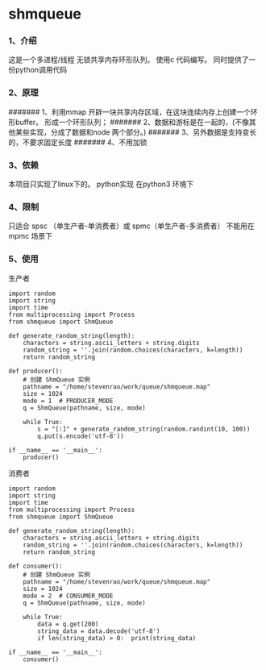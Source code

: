 # shmqueue
### 1、介绍
这是一个多进程/线程 无锁共享内存环形队列。 使用c 代码编写。 
同时提供了一份python调用代码

### 2、原理
####### 1、利用mmap 开辟一块共享内存区域，在这块连续内存上创建一个环形buffer。 形成一个环形队列；
####### 2、数据和游标是在一起的，(不像其他某些实现，分成了数据和node 两个部分。)
####### 3、另外数据是支持变长的，不要求固定长度
####### 4、不用加锁

### 3、依赖
本项目只实现了linux下的。
python实现 在python3 环境下

### 4、限制
只适合 spsc （单生产者-单消费者）或 spmc（单生产者-多消费者）
不能用在 mpmc 场景下

### 5、使用
生产者
```
import random
import string
import time
from multiprocessing import Process
from shmqueue import ShmQueue

def generate_random_string(length):
    characters = string.ascii_letters + string.digits
    random_string = ''.join(random.choices(characters, k=length))
    return random_string

def producer():
    # 创建 ShmQueue 实例
    pathname = "/home/stevenrao/work/queue/shmqueue.map"
    size = 1024
    mode = 1  # PRODUCER_MODE
    q = ShmQueue(pathname, size, mode)

    while True:
        s = "[:]" + generate_random_string(random.randint(10, 100))
        q.put(s.encode('utf-8'))

if __name__ == '__main__':
    producer()        
```

消费者
```
import random
import string
import time
from multiprocessing import Process
from shmqueue import ShmQueue

def generate_random_string(length):
    characters = string.ascii_letters + string.digits
    random_string = ''.join(random.choices(characters, k=length))
    return random_string

def consumer():
    # 创建 ShmQueue 实例
    pathname = "/home/stevenrao/work/queue/shmqueue.map"
    size = 1024
    mode = 2  # CONSUMER_MODE
    q = ShmQueue(pathname, size, mode)

    while True:
        data = q.get(200)
        string_data = data.decode('utf-8')
        if len(string_data) > 0:  print(string_data)

if __name__ == '__main__':
    consumer()              
```


